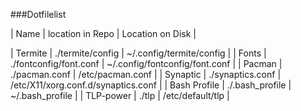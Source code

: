 ###Dotfilelist

| Name           | location in Repo            | Location on Disk                    |

| Termite        | ./termite/config            | ~/.config/termite/config           |
| Fonts          | ./fontconfig/font.conf      | ~/.config/fontconfig/font.conf     |
| Pacman         | ./pacman.conf               | /etc/pacman.conf                   |
| Synaptic       | ./synaptics.conf            | /etc/X11/xorg.conf.d/synaptics.conf |
| Bash Profile   | ./.bash_profile             | ~/.bash_profile                    |
| TLP-power      | ./tlp                       | /etc/default/tlp                   |